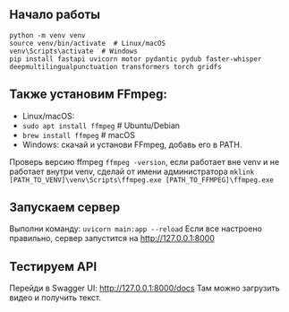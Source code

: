 ## Начало работы

```
python -m venv venv
source venv/bin/activate  # Linux/macOS
venv\Scripts\activate  # Windows
pip install fastapi uvicorn motor pydantic pydub faster-whisper deepmultilingualpunctuation transformers torch gridfs
```

## Также установим FFmpeg:

- Linux/macOS:
 - `sudo apt install ffmpeg`  # Ubuntu/Debian
 - `brew install ffmpeg`  # macOS
- Windows: скачай и установи FFmpeg, добавь его в PATH.

Проверь версию ffmpeg `ffmpeg -version`, если работает вне venv и не работает внутри venv, сделай от имени администратора
`mklink [PATH_TO_VENV]\venv\Scripts\ffmpeg.exe [PATH_TO_FFMPEG]\ffmpeg.exe`

## Запускаем сервер

Выполни команду: `uvicorn main:app --reload`
Если все настроено правильно, сервер запустится на http://127.0.0.1:8000

## Тестируем API

Перейди в Swagger UI: http://127.0.0.1:8000/docs
Там можно загрузить видео и получить текст.

